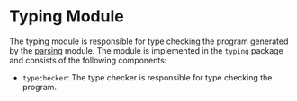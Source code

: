 # Typing Module

The typing module is responsible for type checking the program generated by the [parsing](../parsing/) module. The module is implemented in the `typing` package and consists of the following components:

- `typechecker`: The type checker is responsible for type checking the program.
<!-- TODO: Add more -->